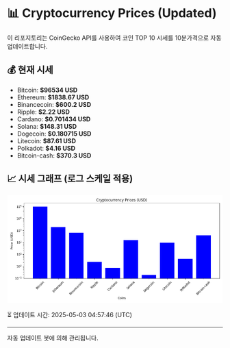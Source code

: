 
# 📊 Cryptocurrency Prices (Updated)

이 리포지토리는 CoinGecko API를 사용하여 코인 TOP 10 시세를 10분가격으로 자동 업데이트합니다.

## 💰 현재 시세
- Bitcoin: **$96534 USD**
- Ethereum: **$1838.67 USD**
- Binancecoin: **$600.2 USD**
- Ripple: **$2.22 USD**
- Cardano: **$0.701434 USD**
- Solana: **$148.31 USD**
- Dogecoin: **$0.180715 USD**
- Litecoin: **$87.61 USD**
- Polkadot: **$4.16 USD**
- Bitcoin-cash: **$370.3 USD**

## 📈 시세 그래프 (로그 스케일 적용)
![Crypto Prices](crypto_prices.png)

⏳ 업데이트 시간: 2025-05-03 04:57:46 (UTC)

---
자동 업데이트 봇에 의해 관리됩니다.
